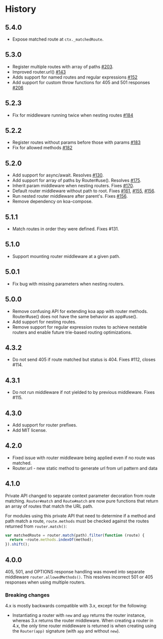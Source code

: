 # History

## 5.4.0

- Expose matched route at `ctx._matchedRoute`.

## 5.3.0

- Register multiple routes with array of paths [#203](https://github.com/alexmingoia/koa-router/issues/203).
- Improved router.url() [#143](https://github.com/alexmingoia/koa-router/pull/143)
- Adds support for named routes and regular expressions
  [#152](https://github.com/alexmingoia/koa-router/pulls/152)
- Add support for custom throw functions for 405 and 501 responses [#206](https://github.com/alexmingoia/koa-router/pull/206)

## 5.2.3

- Fix for middleware running twice when nesting routes [#184](https://github.com/alexmingoia/koa-router/issues/184)

## 5.2.2

- Register routes without params before those with params [#183](https://github.com/alexmingoia/koa-router/pull/183)
- Fix for allowed methods [#182](https://github.com/alexmingoia/koa-router/issues/182)

## 5.2.0

- Add support for async/await. Resolves [#130](https://github.com/alexmingoia/koa-router/issues/130).
- Add support for array of paths by Router#use(). Resolves [#175](https://github.com/alexmingoia/koa-router/issues/175).
- Inherit param middleware when nesting routers. Fixes [#170](https://github.com/alexmingoia/koa-router/issues/170).
- Default router middleware without path to root. Fixes [#161](https://github.com/alexmingoia/koa-router/issues/161), [#155](https://github.com/alexmingoia/koa-router/issues/155), [#156](https://github.com/alexmingoia/koa-router/issues/156).
- Run nested router middleware after parent's. Fixes [#156](https://github.com/alexmingoia/koa-router/issues/156).
- Remove dependency on koa-compose.

## 5.1.1

- Match routes in order they were defined. Fixes #131.

## 5.1.0

- Support mounting router middleware at a given path.

## 5.0.1

- Fix bug with missing parameters when nesting routers.

## 5.0.0

- Remove confusing API for extending koa app with router methods. Router#use()
  does not have the same behavior as app#use().
- Add support for nesting routes.
- Remove support for regular expression routes to achieve nestable routers and
  enable future trie-based routing optimizations.

## 4.3.2

- Do not send 405 if route matched but status is 404. Fixes #112, closes #114.

## 4.3.1

- Do not run middleware if not yielded to by previous middleware. Fixes #115.

## 4.3.0

- Add support for router prefixes.
- Add MIT license.

## 4.2.0

- Fixed issue with router middleware being applied even if no route was
matched.
- Router.url - new static method to generate url from url pattern and data

## 4.1.0

Private API changed to separate context parameter decoration from route
matching. `Router#match` and `Route#match` are now pure functions that return
an array of routes that match the URL path.

For modules using this private API that need to determine if a method and path
match a route, `route.methods` must be checked against the routes returned from
`router.match()`:

```javascript
var matchedRoute = router.match(path).filter(function (route) {
  return ~route.methods.indexOf(method);
}).shift();
```

## 4.0.0

405, 501, and OPTIONS response handling was moved into separate middleware
`router.allowedMethods()`. This resolves incorrect 501 or 405 responses when
using multiple routers.

### Breaking changes

4.x is mostly backwards compatible with 3.x, except for the following:

- Instantiating a router with `new` and `app` returns the router instance,
  whereas 3.x returns the router middleware. When creating a router in 4.x, the
  only time router middleware is returned is when creating using the
  `Router(app)` signature (with `app` and without `new`).
